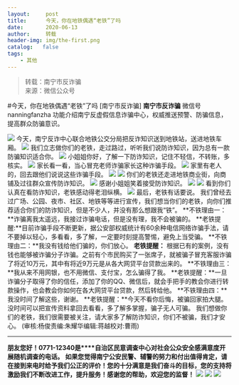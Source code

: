 ```yaml
---
layout:     post
title:      今天，你在地铁偶遇“老铁”了吗
date:       2020-06-13
author:     转载
header-img: img/the-first.png
catalog:   false
tags:
    - 其他
---
```


<blockquote><p>转载：南宁市反诈骗<br>
来源：微信公众号</p></blockquote>

#今天，你在地铁偶遇“老铁”了吗
[南宁市反诈骗]
**南宁市反诈骗**
微信号nanningfanzha
功能介绍南宁反虚假信息诈骗中心，权威推送预警、防骗信息，提高群众防骗意识。

![]({{site.baseurl}}/postimg/P9ficrEVSdibb1dIZJFHGXVGcnj7ygD9J561Q8XuvpzCLzwhXyefvgRyZWHeMfqficvoLy18T7tXn7mltMMJfYCTg.gif)
今天，南宁反诈中心联合地铁公交分局把反诈知识送到地铁站，送进地铁车厢。
![]({{site.baseurl}}/postimg/m6vdLvvo6W7ekvDw2iaDu17bCBsnRaibibWJ8HpLdWDAexCNCf5aOj7UEt4d6GPBsIrUcpia3XFmgqJ0lOENseLHgA.jpeg)
我们立志做你们的老铁，走过路过，听听我们说防诈知识，因为总有一款防骗知识适合你。
![]({{site.baseurl}}/postimg/m6vdLvvo6W7ekvDw2iaDu17bCBsnRaibibWrKaRh7YvLLO386uIdUcuK6FgWvCCxgYaGu3ubmmyoXJiadGXo8hvB9Q.jpeg)
小姐姐你好，了解一下防诈知识，记住不轻信，不转账，多核实。
![]({{site.baseurl}}/postimg/m6vdLvvo6W7ekvDw2iaDu17bCBsnRaibibWxTicmK0uwbs1vNHl5Sr5QD59tYFq6Sa0OwvNZTmVHfCMAtibYQibnZ4cA.jpeg)
家长看一看，当心冒充老师诈骗家长这种诈骗手段。
![]({{site.baseurl}}/postimg/m6vdLvvo6W7ekvDw2iaDu17bCBsnRaibibWvhVRrGJR8LCuDPIoB11Q0KBu8fUvHQtkeGsYjAptapz3vA2RDTNyicA.jpeg)
家里有老人的，回去跟他们说说这些诈骗手段。
![]({{site.baseurl}}/postimg/m6vdLvvo6W7ekvDw2iaDu17bCBsnRaibibW1iakusgktETcfRZojtfln6TwRzL6pGncsgnEJibqeBSNOfxujyY1nn6g.jpeg)
![]({{site.baseurl}}/postimg/m6vdLvvo6W7ekvDw2iaDu17bCBsnRaibibWZOX3t7PDxzkW1fG8Kpu1bwaicgsw2vUJ5BLYQkrF4IC9o8WSJd7MYyA.jpeg)
你们的老铁还走进地铁商业街，向商铺及过往群众宣传防诈知识。
![]({{site.baseurl}}/postimg/m6vdLvvo6W7ekvDw2iaDu17bCBsnRaibibWmKXvDiaFAVYdrDG7M6IPfl9BJQMnP4Aeibv7GFWeZpcWMjM583ibXu9mw.jpeg)
感谢小姐姐笑着接受防诈知识。
![]({{site.baseurl}}/postimg/m6vdLvvo6W7ekvDw2iaDu17bCBsnRaibibWen0qfj5qPTXgfukYAjFmiaQ2JR1a8icFBtYNbA7lzPDwOiaWknib9AYEYg.jpeg)
![]({{site.baseurl}}/postimg/m6vdLvvo6W7ekvDw2iaDu17bCBsnRaibibWZujLOxT5tovQiaqRicbJB0gdeVWpzhtKjEeweWR1Mm0ZJ0pxFjALhHEg.jpeg)
看到你们认真在看防诈知识，老铁感动得老泪纵横。
![]({{site.baseurl}}/postimg/m6vdLvvo6W7ekvDw2iaDu17bCBsnRaibibWNVaUJiaNmK4JibPzRiaCmS9FDhqDRUYFtDv9kLVYR4yVQw1DnviaibnJy3A.jpeg)
最后，老铁有话要说。
我们曾经去过广场、公园、夜市、社区、地铁等等进行宣传，我们想当你们的老铁，向你们推荐适合你们的防诈知识，但是不少人，并没有那么想跟我“铁”。
**不铁理由一：**诈骗离我太遥远，我接过诈骗电话，但是没有理，我不会被骗的。
**老铁提醒:**目前诈骗手段不断更新，据公安部权威统计有60余种电信网络诈骗手法，请不要掉以轻心，多看看，多了解，一定要时刻提高警惕，避免上当受骗。
**不铁理由二：**我没有钱给他们骗的，你们放心。
**老铁提醒：**
根据已有的案例，没有钱也能够被诈骗分子诈骗。之前有个市民购买了一张席子，就被骗子冒充客服诈骗了将近10万元，其中有将近9万元是从各大网贷平台贷款出来的。
**不铁理由三：**我从来不用网银，也不用微信、支付宝，怎么骗得了我。
**老铁提醒：**一旦诈骗分子取得了你的信任，添加了你的QQ、微信后，就会手把手的教会你进行转款操作，也会教会你如何在各大网贷平台贷款，然后转给他。
**不铁理由四：**我没时间了解这些，谢谢。
**老铁提醒：**今天不看你后悔，被骗回家拍大腿。没时间可以把宣传资料拿回去看看，多了解多掌握，骗子无人可骗。
我们想做你们的老铁，我们很需要被关注，请大家多了解防诈知识，你们不被骗，我们才安心。
(审核:杨俊责编:朱耀华编辑:蒋越校对:曹雨)
***
**朋友您好！0771-12340是****自治区民意调查中心对社会公众安全感满意度开展随机调查的电话。**
**如果您觉得南宁公安民警、辅警的努力和付出值得肯定，请在接到来电时给予我们公正的评价！您的十分满意是我们奋斗的目标，您的支持将激励我们不断改进工作，提升服务！感谢您的帮助，欢迎您的监督！**
![]({{site.baseurl}}/postimg/m6vdLvvo6W4tBmkSw7BynPAZ4dpgGzH6gPSKpMSPibm3ZZdwYARicAqYI6iaLTicawgZUezTc6lgHXWGaSqHwiav3qA.jpeg)
![]({{site.baseurl}}/postimg/m6vdLvvo6W4tBmkSw7BynPAZ4dpgGzH6dmhqpDKgZf4VOiaaxr6LcaFfRCPDEHukjOhPlt2iaH3NnVwoVk1xjWLw.jpeg)
![]({{site.baseurl}}/postimg/m6vdLvvo6W4tBmkSw7BynPAZ4dpgGzH62EZZ3JuBHMHzWr2pWjUukPSqx9WsRt3S4RWQicPNzhvt1LNVX5mbTSw.jpeg)
